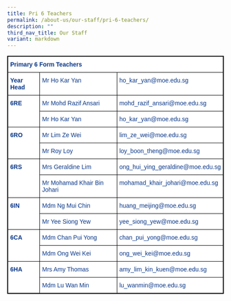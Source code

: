 ```yaml
---
title: Pri 6 Teachers
permalink: /about-us/our-staff/pri-6-teachers/
description: ""
third_nav_title: Our Staff
variant: markdown
---
```

<style type="text/css">
.tg  {border-collapse:collapse;border-spacing:0;}
.tg td{border-color:black;border-style:solid;border-width:1px;font-family:Arial, sans-serif;font-size:14px;
  overflow:hidden;padding:10px 5px;word-break:normal;}
.tg th{border-color:black;border-style:solid;border-width:1px;font-family:Arial, sans-serif;font-size:14px;
  font-weight:normal;overflow:hidden;padding:10px 5px;word-break:normal;}
.tg .tg-ifvt{background-color:#FFF;color:#0C3989;font-weight:bold;text-align:left;vertical-align:top}
.tg .tg-vvbc{background-color:#FFF;color:#0C3989;text-align:left;vertical-align:top}
</style>
<table class="tg" style="border: 1px solid black">
<thead>
  <tr>
    <th class="tg-ifvt" colspan="3" style="border: 1px solid black">Primary 6 Form Teachers</th>
  </tr>
</thead>
<tbody>
  <tr>
    <td class="tg-ifvt" style="border: 1px solid black"><b>Year Head</b></td>
    <td class="tg-vvbc" style="border: 1px solid black"><span style="font-weight:400;color:#0C3989">Mr Ho Kar Yan</span></td>
    <td class="tg-vvbc" style="border: 1px solid black"><span style="font-weight:400;color:#0C3989">ho_kar_yan@moe.edu.sg</span></td>
  </tr>
  <tr>
    <td class="tg-ifvt" rowspan="2" style="border: 1px solid black"><b>6RE</b></td>
    <td class="tg-vvbc" style="border: 1px solid black"><span style="font-weight:400;color:#0C3989">Mr Mohd Razif Ansari</span></td>
    <td class="tg-vvbc" style="border: 1px solid black"><span style="font-weight:400;color:#0C3989">mohd_razif_ansari@moe.edu.sg</span></td>
  </tr>
  <tr>
    <td class="tg-vvbc" style="border: 1px solid black"><span style="font-weight:400;color:#0C3989">Mr Ho Kar Yan</span></td>
    <td class="tg-vvbc" style="border: 1px solid black"><span style="font-weight:400;color:#0C3989">ho_kar_yan@moe.edu.sg</span></td>
  </tr>
  <tr>
    <td class="tg-ifvt" rowspan="2" style="border: 1px solid black"><b>6RO</b></td>
    <td class="tg-vvbc" style="border: 1px solid black"><span style="font-weight:400;color:#0C3989">Mr Lim Ze Wei</span></td>
    <td class="tg-vvbc" style="border: 1px solid black"><span style="font-weight:400;color:#0C3989">lim_ze_wei@moe.edu.sg</span></td>
  </tr>
  <tr>
    <td class="tg-vvbc" style="border: 1px solid black"><span style="font-weight:400;color:#0C3989">Mr Roy Loy</span></td>
    <td class="tg-vvbc" style="border: 1px solid black"><span style="font-weight:400;color:#0C3989">loy_boon_theng@moe.edu.sg</span></td>
  </tr>
  <tr>
    <td class="tg-ifvt" rowspan="2" style="border: 1px solid black">6RS</td>
    <td class="tg-vvbc" style="border: 1px solid black"><span style="font-weight:400;color:#0C3989">Mrs Geraldine Lim</span></td>
    <td class="tg-vvbc" style="border: 1px solid black"><span style="font-weight:400;color:#0C3989">ong_hui_ying_geraldine@moe.edu.sg</span></td>
  </tr>
  <tr>
    <td class="tg-vvbc" style="border: 1px solid black"><span style="font-weight:400;color:#0C3989">Mr Mohamad Khair Bin Johari</span></td>
    <td class="tg-vvbc" style="border: 1px solid black"><span style="font-weight:400;color:#0C3989">mohamad_khair_johari@moe.edu.sg</span></td>
  </tr>
  <tr>
    <td class="tg-ifvt" rowspan="2" style="border: 1px solid black"><b>6IN</b></td>
    <td class="tg-vvbc" style="border: 1px solid black"><span style="font-weight:400;color:#0C3989">Mdm Ng Mui Chin</span></td>
    <td class="tg-vvbc" style="border: 1px solid black"><span style="font-weight:400;color:#0C3989">huang_meijing@moe.edu.sg</span></td>
  </tr>
  <tr>
    <td class="tg-vvbc" style="border: 1px solid black"><span style="font-weight:400;color:#0C3989">Mr Yee Siong Yew</span></td>
    <td class="tg-vvbc" style="border: 1px solid black"><span style="font-weight:400;color:#0C3989">yee_siong_yew@moe.edu.sg</span></td>
  </tr>
  <tr>
    <td class="tg-ifvt" rowspan="2" style="border: 1px solid black"><b>6CA</b></td>
    <td class="tg-vvbc" style="border: 1px solid black"><span style="font-weight:400;color:#0C3989">Mdm Chan Pui Yong</span></td>
    <td class="tg-vvbc" style="border: 1px solid black"><span style="font-weight:400;color:#0C3989">chan_pui_yong@moe.edu.sg</span></td>
  </tr>
  <tr>
    <td class="tg-vvbc" style="border: 1px solid black"><span style="font-weight:400;color:#0C3989">Mdm Ong Wei Kei</span></td>
    <td class="tg-vvbc" style="border: 1px solid black"><span style="font-weight:400;color:#0C3989">ong_wei_kei@moe.edu.sg</span></td>
  </tr>
  <tr>
    <td class="tg-ifvt" rowspan="2" style="border: 1px solid black"><b>6HA</b></td>
    <td class="tg-vvbc" style="border: 1px solid black"><span style="font-weight:400;color:#0C3989">Mrs Amy Thomas</span></td>
    <td class="tg-vvbc" style="border: 1px solid black"><span style="font-weight:400;color:#0C3989">amy_lim_kin_kuen@moe.edu.sg</span></td>
  </tr>
  <tr>
    <td class="tg-vvbc" style="border: 1px solid black"><span style="font-weight:400;color:#0C3989">Mdm Lu Wan Min</span></td>
    <td class="tg-vvbc" style="border: 1px solid black"><span style="font-weight:400;color:#0C3989">lu_wanmin@moe.edu.sg</span></td>
  </tr>
</tbody>
</table>